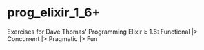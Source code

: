 # prog_elixir_1_6+
Exercises for Dave Thomas' Programming Elixir ≥ 1.6: Functional |> Concurrent |> Pragmatic |> Fun
